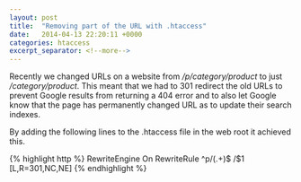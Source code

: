 ```yaml
---
layout: post
title:  "Removing part of the URL with .htaccess"
date:   2014-04-13 22:20:11 +0000
categories: htaccess
excerpt_separator: <!--more-->
---
```


Recently we changed URLs on a website from _/p/category/product_ to just _/category/product_. This meant that we had to 301 redirect the old URLs to prevent Google results from returning a 404 error and to also let Google know that the page has permanently changed URL as to update their search indexes.

<!--more-->

By adding the following lines to the .htaccess file in the web root it achieved this.

{% highlight http %}
RewriteEngine On
RewriteRule ^p/(.+)$ /$1 [L,R=301,NC,NE]
{% endhighlight %}
